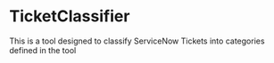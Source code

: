 # TicketClassifier
This is a tool designed to classify ServiceNow Tickets into categories defined in the tool
